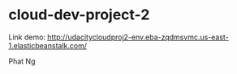 # cloud-dev-project-2

Link demo: http://udacitycloudproj2-env.eba-zqdmsvmc.us-east-1.elasticbeanstalk.com/

Phat Ng